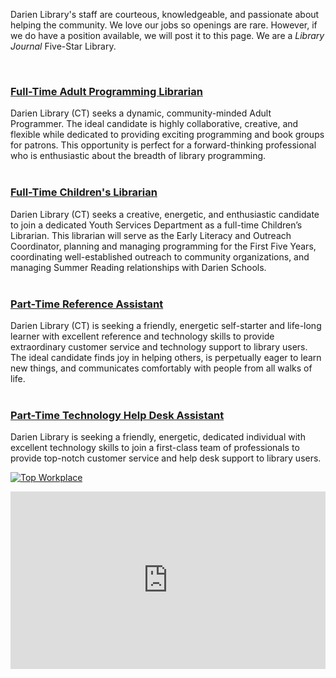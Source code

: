 <div class="row margin-bottom-30">
<div class="col-md-6">

Darien Library's staff are courteous, knowledgeable, and passionate about helping the community. We love our jobs so openings are rare. However, if we do have a position available, we will post it to this page. We are a _Library Journal_ Five-Star Library.

<br />

### [Full-Time Adult Programming Librarian](https://dar.to/2UEOVHL "Full-Time Adult Programming Librarian")
Darien Library (CT) seeks a dynamic, community-minded Adult Programmer. The ideal candidate is highly collaborative, creative, and flexible while dedicated to providing exciting programming and book groups for patrons. This opportunity is perfect for a forward-thinking professional who is enthusiastic about the breadth of library programming.
<br />
<br />

### [Full-Time Children's Librarian](https://dar.to/2Y5aaF2 "Full-Time Children's Librarian")
Darien Library (CT) seeks a creative, energetic, and enthusiastic candidate to join a dedicated Youth Services Department as a full-time Children’s Librarian. This librarian will serve as the Early Literacy and Outreach Coordinator, planning and managing programming for the First Five Years, coordinating well-established outreach to community organizations, and managing Summer Reading relationships with Darien Schools.
<br />
<br /> 

### [Part-Time Reference Assistant](https://dar.to/2wuUc70 "Part-Time Reference Assistant")
Darien Library (CT) is seeking a friendly, energetic self-starter and life-long learner with excellent reference and technology skills to provide extraordinary customer service and technology support to library users. The ideal candidate finds joy in helping others, is perpetually eager to learn new things, and communicates comfortably with people from all walks of life.
<br />
<br /> 

### [Part-Time Technology Help Desk Assistant](https://dar.to/2YsaZoi "Part-Time Technology Help Desk Assistant")
Darien Library is seeking a friendly, energetic, dedicated individual with excellent technology skills to join a first-class team of professionals to provide top-notch customer service and help desk support to library users.

<div class="row margin-bottom-20">
<div class="col-md-6">

<a href="https://dar.to/2Re2Gd7"><img class="img-responsive" src="/uploads/logos/2018_top_places_to_work_award.jpg" alt="Top Workplace" /></a>
</div>
</div>

</div>
<div class="col-md-6">

<style>.embed-container { position: relative; padding-bottom: 56.25%; height: 0; overflow: hidden; max-width: 100%; } .embed-container iframe, .embed-container object, .embed-container embed { position: absolute; top: 0; left: 0; width: 100%; height: 100%; }</style><div class='embed-container'><iframe src='https://player.vimeo.com/video/168811222' frameborder='0' webkitAllowFullScreen mozallowfullscreen allowFullScreen></iframe></div>

</div>
</div>